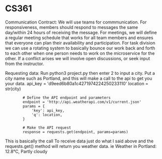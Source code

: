 # CS361
Communication Contract: We will use teams for commmunication. For responsiveness, members should respond to messages the same day/within 24 hours of receiving the message. For meetings, we will define a regular meeting schedule that works for all team members and ensures that everyone can plan their availability and participation. For task division we can use a rotating system to basically bounce our work back and forth to each other when one person needs to work on the microservice for the other. If a conflict arises we will involve open discussions, or seek input from the instructor. 

Requesting data: Run python3 project.py then enter 2 to input a city. Put a city name such as Portland, and this will make a call to the api to get you your data.
            api_key = 'd9eed6b80a1c4271974224250233110'
            location = str(city)

            # Define the API endpoint and parameters
            endpoint = 'http://api.weatherapi.com/v1/current.json'
            params = {
                'key': api_key,
                'q': location,
            }

            # Make the API request
            response = requests.get(endpoint, params=params)
This is basically the call
To receive data just do what I said above and the requests.get() method will return you weather data.
ie Weather in Portland: 12.8°C, Partly cloudy
